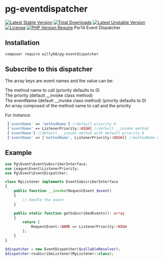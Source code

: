# pg-eventdispatcher

[![Latest Stable Version](http://poser.pugx.org/willy68/pg-eventdispacher/v)](https://packagist.org/packages/willy68/pg-eventdispacher) 
[![Total Downloads](http://poser.pugx.org/willy68/pg-eventdispacher/downloads)](https://packagist.org/packages/willy68/pg-eventdispacher) 
[![Latest Unstable Version](http://poser.pugx.org/willy68/pg-eventdispacher/v/unstable)](https://packagist.org/packages/willy68/pg-eventdispacher) 
[![License](http://poser.pugx.org/willy68/pg-eventdispacher/license)](https://packagist.org/packages/willy68/pg-eventdispacher) 
[![PHP Version Require](http://poser.pugx.org/willy68/pg-eventdispacher/require/php)](https://packagist.org/packages/willy68/pg-eventdispacher)
Psr14 Event Dispatcher
## Installation

```bash
composer require willy68/pg-eventdispatcher
```

## Subscribe to this dispatcher

 The array keys are event names and the value can be:

 The method name to call (priority defaults to 0)  
 The priority (default __invoke class method)  
 The eventName (default __invoke class method) (priority defaults to 0)  
 An array composed of the method name to call and the priority

 For instance:
```php
 ['eventName' => 'methodName'] //default priority 0
 ['eventName' => ListenerPriority::HIGH] //default __invoke method
 ['eventName'] //default __invoke method with default priority 0
 ['eventName' => ['methodName', ListenerPriority::HIGH]] //methodName with high priority
```
## Example

```php
use Pg\Event\EventSubscriberInterface;
use League\Event\ListenerPriority;
use Pg\Event\EventDispatcher;

class MyListener implements EventSubscriberInterface
{
    public function __invoke(RequestEvent $event)
    {
        // Handle the event
    }

    public static function getSubscribedEvents(): array
    {
        return [
            RequestEvent::NAME => ListenerPriority::HIGH
        ];
    }
}

$dispatcher = new EventDispatcher($callableResolver);
$dispatcher->subscribeListener(MyListener::class);
```